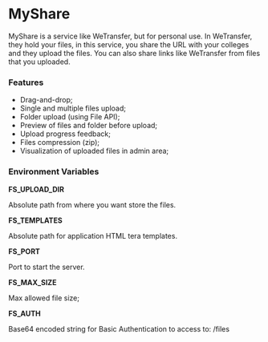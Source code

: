 # MyShare

MyShare is a service like WeTransfer, but for personal use. In WeTransfer, they hold your files, in this
service, you share the URL with your colleges and they upload the files. You can also share links like WeTransfer
from files that you uploaded.

### Features

* Drag-and-drop;
* Single and multiple files upload;
* Folder upload (using File API);
* Preview of files and folder before upload;
* Upload progress feedback;
* Files compression (zip);
* Visualization of uploaded files in admin area;

### Environment Variables

**FS_UPLOAD_DIR**

Absolute path from where you want store the files.

**FS_TEMPLATES**

Absolute path for application HTML tera templates.

**FS_PORT**

Port to start the server.

**FS_MAX_SIZE**

Max allowed file size;

**FS_AUTH**

Base64 encoded string for Basic Authentication to access to: /files
